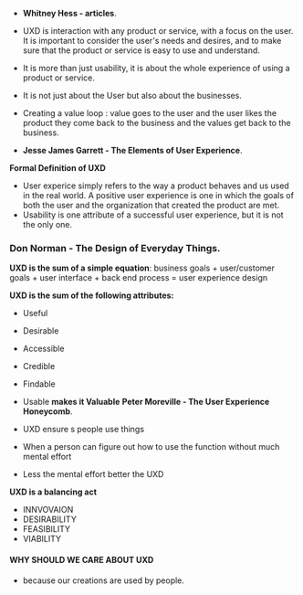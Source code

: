 - **Whitney Hess -  articles**.
- UXD is interaction with any product or service, with a focus on the user. It is important to consider the user's needs
and desires, and to make sure that the product or service is easy to use and understand.
- It is more than just usability, it is about the whole experience of using a product or service.
- It is not just about the User but also about the businesses.
- Creating a value loop : value goes to the user and the user likes the product they come back to the business and the values get back
to the business.

- **Jesse James Garrett - The Elements of User Experience**.

 **Formal Definition of UXD**
- User experice simply refers to the way a product behaves and us used in
the real world. A positive user experience is one in which the goals of
both the user and the organization that created the product are met.
- Usability is one attribute of a successful user experience, but it is not the only one.

### **Don Norman - The Design of Everyday Things**.

 **UXD is the sum of a simple equation**:
business goals + user/customer goals + user interface + back end process = user experience design

 **UXD is the sum of the following attributes:**
- Useful
- Desirable
- Accessible
- Credible
- Findable
- Usable
**makes it Valuable**
**Peter Moreville - The User Experience Honeycomb**.


- UXD ensure s people use things
- When a person can figure out how to use the function without much mental effort
- Less the mental effort better the UXD

 **UXD is a balancing act**
- INNVOVAION
- DESIRABILITY
- FEASIBILITY
- VIABILITY

#### **WHY SHOULD WE CARE ABOUT UXD**
- because our creations are used by people.
